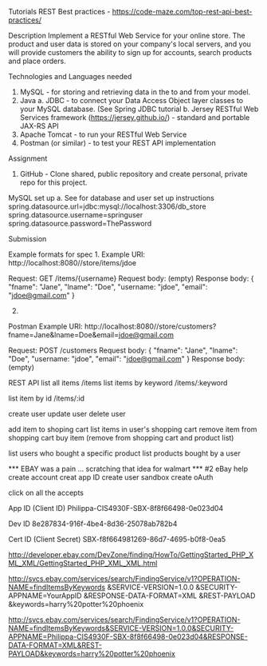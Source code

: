 Tutorials
REST Best practices - https://code-maze.com/top-rest-api-best-practices/

Description
Implement a RESTful Web Service for your online store.  The product and user data is stored on your company's local servers, and you will provide customers the ability to sign up for accounts, search products and place orders.

Technologies and Languages needed
1. MySQL - for storing and retrieving data in the to and from your model.
2. Java
   a. JDBC - to connect your Data Access Object layer classes to your MySQL database. (See Spring JDBC tutorial
   b. Jersey RESTful Web Services framework (https://jersey.github.io/) - standard and portable JAX-RS API 
3. Apache Tomcat - to run your RESTful Web Service
4. Postman (or similar) - to test your REST API implementation

Assignment
1. GitHub - Clone shared, public repository and create personal, private repo for this project.
	


MySQL set up
   a. See <spring tutorial> for database and user set up instructions
spring.datasource.url=jdbc:mysql://localhost:3306/db_store
spring.datasource.username=springuser
spring.datasource.password=ThePassword

Submission


Example formats for spec
1.
Example URI: http://localhost:8080/<yourAppName>/store/items/jdoe

Request: GET /items/{username}
Request body: (empty)
Response body:
{
    "fname": "Jane",
    "lname": "Doe",
    "username: "jdoe",
    "email": "jdoe@gmail.com"
}

2.
Postman Example URI: http://localhost:8080/<yourAppName>/store/customers?fname=Jane&lname=Doe&email=jdoe@gmail.com


Request: POST /customers
Request body:
{
    "fname": "Jane",
    "lname": "Doe",
    "username: "jdoe",
    "email": "jdoe@gmail.com"
}
Response body: (empty)




REST API
list all items
  /items
list items by keyword
  /items/:keyword

list item by id
  /items/:id

create user 
update user
delete user


add item to shoping cart
list items in user's shopping cart
remove item from shopping cart
buy item (remove from shopping cart and product list)


list users who bought a specific product
list products bought by a user






*** EBAY was a pain ... scratching that idea for walmart ***
#2
eBay help
create account
creat app ID
create user sandbox
create oAuth

click on all the accepts 

App ID (Client ID)
Philippa-CIS4930F-SBX-8f8f66498-0e023d04

Dev ID
8e287834-916f-4be4-8d36-25078ab782b4

Cert ID (Client Secret)
SBX-f8f664981269-86d7-4695-b0f8-0ea5


http://developer.ebay.com/DevZone/finding/HowTo/GettingStarted_PHP_XML_XML/GettingStarted_PHP_XML_XML.html

http://svcs.ebay.com/services/search/FindingService/v1?OPERATION-NAME=findItemsByKeywords
   &SERVICE-VERSION=1.0.0
   &SECURITY-APPNAME=YourAppID
   &RESPONSE-DATA-FORMAT=XML
   &REST-PAYLOAD
   &keywords=harry%20potter%20phoenix



http://svcs.ebay.com/services/search/FindingService/v1?OPERATION-NAME=findItemsByKeywords&SERVICE-VERSION=1.0.0&SECURITY-APPNAME=Philippa-CIS4930F-SBX-8f8f66498-0e023d04&RESPONSE-DATA-FORMAT=XML&REST-PAYLOAD&keywords=harry%20potter%20phoenix

